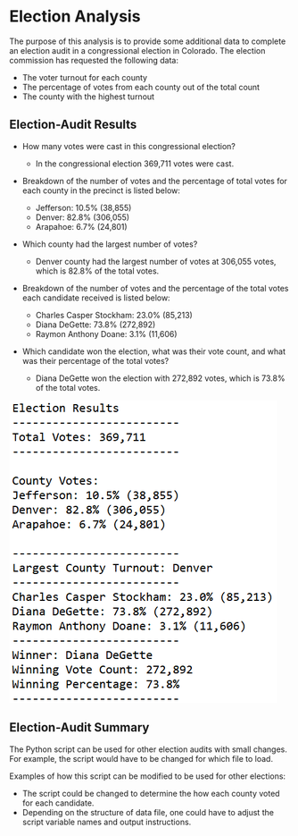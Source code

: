 # Election Analysis

The purpose of this analysis is to provide some additional data to complete an election audit in a congressional election in Colorado. The election commission has requested the following data:

- The voter turnout for each county
- The percentage of votes from each county out of the total count
- The county with the highest turnout

## Election-Audit Results

- How many votes were cast in this congressional election?
	- In the congressional election 369,711 votes were cast.

- Breakdown of the number of votes and the percentage of total votes for each county in the precinct is listed below:
	- Jefferson: 10.5% (38,855)
	- Denver: 82.8% (306,055)
	- Arapahoe: 6.7% (24,801)

- Which county had the largest number of votes? 
	- Denver county had the largest number of votes at 306,055 votes, which is 82.8% of the total votes. 

- Breakdown of the number of votes and the percentage of the total votes each candidate received is listed below:
	- Charles Casper Stockham: 23.0% (85,213)
	- Diana DeGette: 73.8% (272,892)
	- Raymon Anthony Doane: 3.1% (11,606)

- Which candidate won the election, what was their vote count, and what was their percentage of the total votes?
	- Diana DeGette won the election with 272,892 votes, which is 73.8% of the total votes.

![election_summary](/Resources/election_summary.png)

## Election-Audit Summary
The Python script can be used for other election audits with small changes. For example, the script would have to be changed for which file to load. 

Examples of how this script can be modified to be used for other elections:

- The script could be changed to determine the how each county voted for each candidate. 
- Depending on the structure of data file, one could have to adjust the script variable names and output instructions. 


